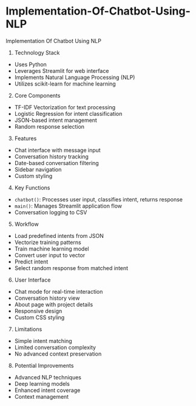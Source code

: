 # Implementation-Of-Chatbot-Using-NLP
Implementation Of Chatbot Using NLP



1. Technology Stack
- Uses Python
- Leverages Streamlit for web interface
- Implements Natural Language Processing (NLP)
- Utilizes scikit-learn for machine learning

2. Core Components
- TF-IDF Vectorization for text processing
- Logistic Regression for intent classification
- JSON-based intent management
- Random response selection

3. Features
- Chat interface with message input
- Conversation history tracking
- Date-based conversation filtering
- Sidebar navigation
- Custom styling

4. Key Functions
- `chatbot()`: Processes user input, classifies intent, returns response
- `main()`: Manages Streamlit application flow
- Conversation logging to CSV

5. Workflow
- Load predefined intents from JSON
- Vectorize training patterns
- Train machine learning model
- Convert user input to vector
- Predict intent
- Select random response from matched intent

6. User Interface
- Chat mode for real-time interaction
- Conversation history view
- About page with project details
- Responsive design
- Custom CSS styling

7. Limitations
- Simple intent matching
- Limited conversation complexity
- No advanced context preservation

8. Potential Improvements
- Advanced NLP techniques
- Deep learning models
- Enhanced intent coverage
- Context management

